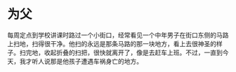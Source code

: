 # 为父

每周定点到学校讲课时路过一个小街口，经常看见一个中年男子在街口东侧的马路上扫地，扫得很干净。他扫的永远是那条马路的那一块地方，看上去很神圣的样子。扫完地，收起折叠的扫把，很快就离开了，像是去赶车上班。不过，一直到今天，我才听人说那是他孩子遭遇车祸身亡的地方。